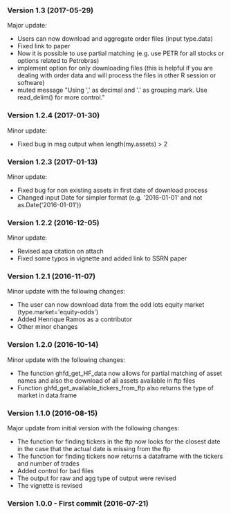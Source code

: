 ### Version 1.3 (2017-05-29)

Major update:

* Users can now download and aggregate order files (input type.data)
* Fixed link to paper
* Now it is possible to use partial matching (e.g. use PETR for all stocks or options related to Petrobras)
* implement option for only downloading files (this is helpful if you are dealing with order data and will process the files in other R session or software)
* muted message "Using ',' as decimal and '.' as grouping mark. Use read_delim() for more control."

### Version 1.2.4 (2017-01-30)

Minor update:

* Fixed bug in msg output when length(my.assets) > 2

### Version 1.2.3 (2017-01-13)

Minor update:

* Fixed bug for non existing assets in first date of download process
* Changed input Date for simpler format (e.g. '2016-01-01' and not as.Date('2016-01-01'))

### Version 1.2.2 (2016-12-05)

Minor update:

* Revised apa citation on attach
* Fixed some typos in vignette and added link to SSRN paper

### Version 1.2.1 (2016-11-07)

Minor update with the following changes:

* The user can now download data from the odd lots equity market (type.market='equity-odds')
* Added Henrique Ramos as a contributor
* Other minor changes

### Version 1.2.0 (2016-10-14)

Minor update with the following changes:

* The function  ghfd_get_HF_data now allows for partial matching of asset names and also the download of all assets available in ftp files
* Function ghfd_get_available_tickers_from_ftp also returns the type of market in data.frame 

### Version 1.1.0 (2016-08-15)

Major update from initial version with the following changes:

* The function for finding tickers in the ftp now looks for the closest date in the case that the actual date is missing from the ftp
* The function for finding tickers now returns a dataframe with the tickers and number of trades
* Added control for bad files
* The output for raw and agg type of output were revised
* The vignette is revised

### Version 1.0.0 - First commit (2016-07-21)
